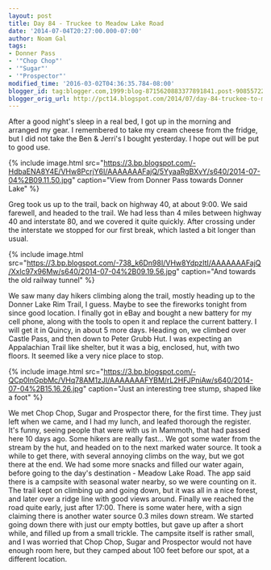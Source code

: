 ```yaml
---
layout: post
title: Day 84 - Truckee to Meadow Lake Road
date: '2014-07-04T20:27:00.000-07:00'
author: Noam Gal
tags:
- Donner Pass
- '"Chop Chop"'
- '"Sugar"'
- '"Prospector"'
modified_time: '2016-03-02T04:36:35.784-08:00'
blogger_id: tag:blogger.com,1999:blog-8715620883377891841.post-908557223586920425
blogger_orig_url: http://pct14.blogspot.com/2014/07/day-84-truckee-to-meadow-lake-road.html
---
```


 After a good night's sleep in a real bed, I got up in the morning and arranged my gear. I remembered to take my
 cream cheese from the fridge, but I did not take the Ben &amp; Jerri's I bought yesterday. I hope out will be put to
 good use.


{% include image.html src="https://3.bp.blogspot.com/-HdbaENA8Y4E/VHw8PcrjY6I/AAAAAAAFajQ/5YyaaRgBXvY/s640/2014-07-04%2B09.11.50.jpg" caption="View from Donner Pass towards Donner Lake" %}

 Greg took us up to the trail, back on highway 40, at about 9:00. We said farewell, and headed to the trail. We had
 less than 4 miles between highway 40 and interstate 80, and we covered it quite quickly. After crossing under the
 interstate we stopped for our first break, which lasted a bit longer than usual.


{% include image.html src="https://3.bp.blogspot.com/-738_k6Dn98I/VHw8YdpzItI/AAAAAAAFajQ/Xxlc97x96Mw/s640/2014-07-04%2B09.19.56.jpg" caption="And towards the old railway tunnel" %}

 We saw many day hikers climbing along the trail, mostly heading up to the Donner Lake Rim Trail, I guess. Maybe to
 see the fireworks tonight from since good location.
 I finally got in eBay and bought a new battery for my cell
 phone, along with the tools to open it and replace the current battery. I will get it in Quincy, in about 5 more
 days.
 Heading on, we climbed over Castle Pass, and then down to Peter Grubb Hut. I was expecting an&nbsp;
 Appalachian Trail like shelter, but it was a big, enclosed, hut, with two floors. It seemed like a very nice place
 to stop.


{% include image.html src="https://3.bp.blogspot.com/-QCp0InGpbMc/VHq78AM1zJI/AAAAAAAFYBM/rL2HFJPniAw/s640/2014-07-04%2B15.16.26.jpg" caption="Just an interesting tree stump, shaped like a foot" %}

 We met Chop Chop, Sugar and Prospector there, for the first time. They just left when we came, and I had my lunch,
 and leafed thorough the register. It's funny, seeing people that were with us in Mammoth, that had passed here 10
 days ago. Some hikers are really fast...
 We got some water from the stream by the hut, and headed on to the
 next marked water source. It took a while to get there, with several annoying climbs on the way, but we got there at
 the end. We had some more snacks and filled our water again, before going to the day's destination - Meadow Lake
 Road. The app said there is a campsite with seasonal water nearby, so we were counting on it.
 The trail kept on
 climbing up and going down, but it was all in a nice forest, and later over a ridge line with good views around.
 Finally we reached the road quite early, just after 17:00. There is some water here, with a sign claiming there is
 another water source 0.3 miles down stream. We started going down there with just our empty bottles, but gave up
 after a short while, and filled up from a small trickle.
 The campsite itself is rather small, and I was worried
 that Chop Chop, Sugar and Prospector would not have enough room here, but they camped about 100 feet before our
 spot, at a different location.
